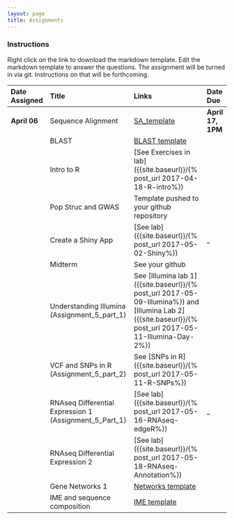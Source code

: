 ```yaml
---
layout: page
title: Assignments
---
```



### Instructions

Right click on the link to download the markdown template.  Edit the markdown template to answer the questions.  The assignment will be turned in via git.  Instructions on that will be forthcoming.

| Date Assigned | Title                                                  | Links                                                                                                                                                   | Date Due          |
|:--------------|:-------------------------------------------------------|:--------------------------------------------------------------------------------------------------------------------------------------------------------|:------------------|
| __April 06__  | Sequence Alignment                                     | [SA_template]({{site.baseurl}}/assignments/Assignment_1_SA_template.md)                                                                                 | __April 17, 1PM__ |
|               | BLAST                                                  | [BLAST template]()                                                                                                                                      |                   |
|               | Intro to R                                             | [See Exercises in lab]({{site.baseurl}}/{% post_url 2017-04-18-R-intro%})                                                                               |                   |
|               | Pop Struc and GWAS                                     | Template pushed to your github repository                                                                                                               |                   |
|               | Create a Shiny App                                     | [See lab]({{site.baseurl}}/{% post_url 2017-05-02-Shiny%})                                                                                              | _                 |
|               | Midterm                                                | See your github                                                                                                                                         |                   |
|               | Understanding Illumina (Assignment_5_part_1)           | See [Illumina lab 1]({{site.baseurl}}/{% post_url 2017-05-09-Illumina%}) and [Illumina Lab 2]({{site.baseurl}}/{% post_url 2017-05-11-Illumina-Day-2%}) |                   |
|               | VCF and SNPs in R (Assignment_5_part_2)                | See [SNPs in R]({{site.baseurl}}/{% post_url 2017-05-11-R-SNPs%})                                                                                       |                   |
|               | RNAseq Differential Expression 1 (Assignment_5_Part_1) | [See lab]({{site.baseurl}}/{% post_url 2017-05-16-RNAseq-edgeR%})                                                                                       | _                 |
|               | RNAseq Differential Expression 2                       | [See lab]({{site.baseurl}}/{% post_url 2017-05-18-RNAseq-Annotation%})                                                                                  |                   |
|               | Gene Networks 1                                        | [Networks template](Assignment_7_template.Rmd)                                                                                                          |                   |
|               | IME and sequence composition                           | [IME template](Assignment_8_template.md)                                                                                                                |                   |
